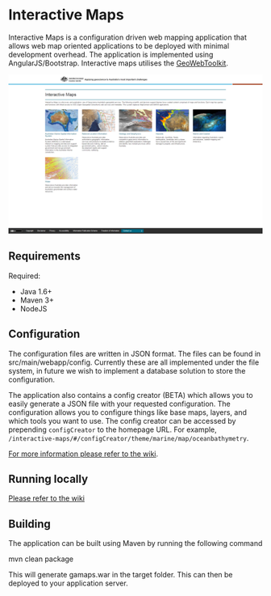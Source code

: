 # Interactive Maps

Interactive Maps is a configuration driven web mapping application that allows web map oriented applications to be deployed with minimal development overhead. The application is implemented using AngularJS/Bootstrap. Interactive maps utilises the [GeoWebToolkit](https://github.com/GeoscienceAustralia/geo-web-toolkit). 

![](https://github.com/GeoscienceAustralia/interactive-maps/blob/master/docs/imgs/interactive_maps_home.png)

## Requirements
Required:

* Java 1.6+
* Maven 3+
* NodeJS

## Configuration

The configuration files are written in JSON format. The files can be found in src/main/webapp/config. Currently these are all implemented under the file system, in future we wish to implement a database solution to store the configuration. 

The application also contains a config creator (BETA) which allows you to easily generate a JSON file with your requested configuration. The configuration allows you to configure things like base maps, layers, and which tools you want to use. The config creator can be accessed by prepending `configCreator` to the homepage URL. For example, `/interactive-maps/#/configCreator/theme/marine/map/oceanbathymetry`.

[For more information please refer to the wiki](https://github.com/GeoscienceAustralia/interactive-maps/wiki).

## Running locally

[Please refer to the wiki](https://github.com/GeoscienceAustralia/interactive-maps/wiki/Running-locally)

## Building

The application can be built using Maven by running the following command

mvn clean package

This will generate gamaps.war in the target folder. This can then be deployed to your application server.
